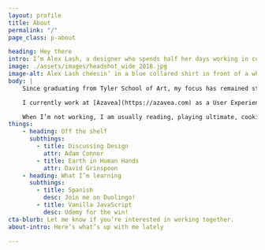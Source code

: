 ```yaml
---
layout: profile
title: About
permalink: "/"
page_class: p-about

heading: Hey there
intro: I’m Alex Lash, a designer who spends half her days working in color, space and typography, and the other half semantic markup, sweet CSS animations and user-friendly interfaces.
image: ./assets/images/headshot_wide_2018.jpg
image-alt: Alex Lash cheesin’ in a blue collared shirt in front of a white wall.
body: |
    Since graduating from Tyler School of Art, my focus has remained steadfast on the web. Every day technology’s impact on people’s lives deepens, and I am inspired and motivated by people who work to improve it.

    I currently work at [Azavea](https://azavea.com) as a User Experience Designer. In my free time, I have taught and TA’d low-cost classes for women, non-binary and trans men; taught an Interactive class at my alma mater; and helped organize the Philly-based LadyHacks hackathon in 2015 and 2016; and volunteered for [ProjectMEOW’s](http://projectmeow.org/) social media team. 

    When I’m not working, I am usually reading, playing ultimate, cooking something that’s too hard for me, or telling my cat what a good boy he is.
things:
    - heading: Off the shelf 
      subthings:
        - title: Discussing Design
          attr: Adam Connor
        - title: Earth in Human Hands
          attr: David Grinspoon
    - heading: What I’m learning
      subthings:
        - title: Spanish
          desc: Join me on Duolingo!
        - title: Vanilla JavaScript
          desc: Udemy for the win!
cta-blurb: Let me know if you’re interested in working together.
about-intro: Here’s what’s up with me lately

---
```


